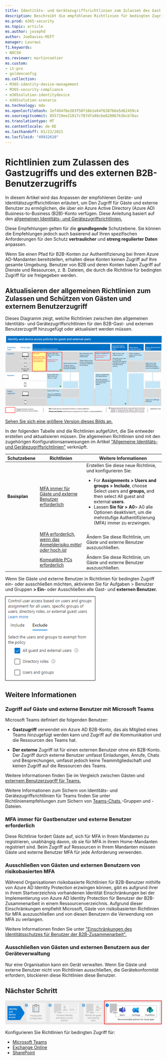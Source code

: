 ```yaml
---
title: Identitäts- und Gerätezugriffsrichtlinien zum Zulassen des Gast- und externen Benutzerzugriffs – Microsoft 365 Enterprise | Microsoft Docs
description: Beschreibt die empfohlenen Richtlinien für bedingten Zugriff und verwandte Richtlinien zum Schutz des Zugriffs von Gästen und externen Benutzern.
ms.prod: m365-security
ms.topic: article
ms.author: josephd
author: JoeDavies-MSFT
manager: Laurawi
f1.keywords:
- NOCSH
ms.reviewer: martincoetzer
ms.custom:
- it-pro
- goldenconfig
ms.collection:
- M365-identity-device-management
- M365-security-compliance
- m365solution-identitydevice
- m365solution-scenario
ms.technology: mdo
ms.openlocfilehash: 2ef494f8e383f50f16b1e64f6387b6e5d62459c4
ms.sourcegitcommit: 855719ee21017cf87dfa98cbe62806763bcb78ac
ms.translationtype: MT
ms.contentlocale: de-DE
ms.lasthandoff: 01/22/2021
ms.locfileid: "49932610"
---
```

# <a name="policies-for-allowing-guest-access-and-b2b-external-user-access"></a>Richtlinien zum Zulassen des Gastzugriffs und des externen B2B-Benutzerzugriffs

In diesem Artikel wird das Anpassen der empfohlenen Geräte- und Identitätszugriffsrichtlinien erläutert, um Den Zugriff für Gäste und externe Benutzer zu ermöglichen, die über ein Azure Active Directory (Azure AD) Business-to-Business (B2B)-Konto verfügen. Diese Anleitung basiert auf den [allgemeinen Identitäts- und Gerätezugriffsrichtlinien.](identity-access-policies.md)

Diese Empfehlungen gelten für die **grundlegende** Schutzebene. Sie können die Empfehlungen jedoch auch basierend auf Ihren spezifischen Anforderungen für den Schutz **vertraulicher** und **streng regulierter Daten** anpassen.

Wenn Sie einen Pfad für B2B-Konten zur Authentifizierung bei Ihrem Azure AD-Mandanten bereitstellen, erhalten diese Konten keinen Zugriff auf Ihre gesamte Umgebung. Benutzer von B2B und deren Konten haben Zugriff auf Dienste und Ressourcen, z. B. Dateien, die durch die Richtlinie für bedingten Zugriff für sie freigegeben werden.

## <a name="updating-the-common-policies-to-allow-and-protect-guests-and-external-user-access"></a>Aktualisieren der allgemeinen Richtlinien zum Zulassen und Schützen von Gästen und externem Benutzerzugriff

Dieses Diagramm zeigt, welche Richtlinien zwischen den allgemeinen Identitäts- und Gerätezugriffsrichtlinien für den B2B-Gast- und externen Benutzerzugriff hinzugefügt oder aktualisiert werden müssen.

[![Zusammenfassung der Richtlinienupdates zum Schutz des Gastzugriffs](../../media/microsoft-365-policies-configurations/identity-access-ruleset-guest.png)](https://github.com/MicrosoftDocs/microsoft-365-docs/raw/public/microsoft-365/media/microsoft-365-policies-configurations/identity-access-ruleset-guest.png)

[Sehen Sie sich eine größere Version dieses Bilds an.](https://github.com/MicrosoftDocs/microsoft-365-docs/raw/public/microsoft-365/media/microsoft-365-policies-configurations/identity-access-ruleset-guest.png)

In der folgenden Tabelle sind die Richtlinien aufgeführt, die Sie entweder erstellen und aktualisieren müssen. Die allgemeinen Richtlinien sind mit den zugehörigen Konfigurationsanweisungen im Artikel ["Allgemeine Identitäts- und Gerätezugriffsrichtlinien"](identity-access-policies.md) verknüpft.

|Schutzebene|Richtlinien|Weitere Informationen|
|---|---|---|
|**Basisplan**|[MFA immer für Gäste und externe Benutzer erforderlich](identity-access-policies.md#require-mfa-based-on-sign-in-risk)|Erstellen Sie diese neue Richtlinie, und konfigurieren Sie: <ul><li>For **Assignments > Users and groups > Include**, choose Select users and **groups,** and then select All guest and external **users**.</li><li>Lassen **Sie für > A0**> A0 alle Optionen deaktiviert, um die mehrstufige Authentifizierung (MFA) immer zu erzwingen.</li></ul>|
||[MFA erforderlich, wenn das Anmelderisiko *mittel oder* hoch *ist*](identity-access-policies.md#require-mfa-based-on-sign-in-risk)|Ändern Sie diese Richtlinie, um Gäste und externe Benutzer auszuschließen.|
||[Kompatible PCs erforderlich](identity-access-policies.md#require-compliant-pcs-but-not-compliant-phones-and-tablets)|Ändern Sie diese Richtlinie, um Gäste und externe Benutzer auszuschließen.|

Wenn Sie Gäste und externe Benutzer in Richtlinien für bedingten Zugriff ein- oder ausschließen möchten, aktivieren Sie für Aufgaben > Benutzer und Gruppen **> Ein-** oder Ausschließen alle Gast- und **externen Benutzer.**

![Bildschirmaufnahme von Steuerelementen für das Ausschließen von Gästen und externen Benutzern](../../media/microsoft-365-policies-configurations/identity-access-exclude-guests-ui.png)

## <a name="more-information"></a>Weitere Informationen

### <a name="guests-and-external-user-access-with-microsoft-teams"></a>Zugriff auf Gäste und externe Benutzer mit Microsoft Teams

Microsoft Teams definiert die folgenden Benutzer:

- **Gastzugriff** verwendet ein Azure AD B2B-Konto, das als Mitglied eines Teams hinzugefügt werden kann und Zugriff auf die Kommunikation und die Ressourcen des Teams hat.

- **Der externe** Zugriff ist für einen externen Benutzer ohne ein B2B-Konto. Der Zugriff durch externe Benutzer umfasst Einladungen, Anrufe, Chats und Besprechungen, umfasst jedoch keine Teammitgliedschaft und keinen Zugriff auf die Ressourcen des Teams.

Weitere Informationen finden Sie im Vergleich zwischen Gästen und [externem Benutzerzugriff für Teams.](https://docs.microsoft.com/microsoftteams/communicate-with-users-from-other-organizations#compare-external-and-guest-access)

Weitere Informationen zum Sichern von Identitäts- und Gerätezugriffsrichtlinien für Teams finden Sie unter Richtlinienempfehlungen zum Sichern von [Teams-Chats,](teams-access-policies.md)-Gruppen und -Dateien.

### <a name="require-mfa-always-for-guest-and-external-users"></a>MFA immer für Gastbenutzer und externe Benutzer erforderlich

Diese Richtlinie fordert Gäste auf, sich für MFA in Ihrem Mandanten zu registrieren, unabhängig davon, ob sie für MFA in ihrem Home-Mandanten registriert sind. Beim Zugriff auf Ressourcen in Ihrem Mandanten müssen Gäste und externe Benutzer MFA für jede Anforderung verwenden.

### <a name="excluding-guests-and-external-users-from-risk-based-mfa"></a>Ausschließen von Gästen und externen Benutzern von risikobasierten MFA

Während Organisationen risikobasierte Richtlinien für B2B-Benutzer mithilfe von Azure AD Identity Protection erzwingen können, gibt es aufgrund ihrer in ihrem Startverzeichnis vorhandenen Identität Einschränkungen bei der Implementierung von Azure AD Identity Protection für Benutzer der B2B-Zusammenarbeit in einem Ressourcenverzeichnis. Aufgrund dieser Einschränkungen empfiehlt Microsoft, Gäste von risikobasierten Richtlinien für MFA auszuschließen und von diesen Benutzern die Verwendung von MFA zu verlangen.

Weitere Informationen finden Sie unter ["Einschränkungen des Identitätsschutzes für Benutzer der B2B-Zusammenarbeit".](https://docs.microsoft.com/azure/active-directory/identity-protection/concept-identity-protection-b2b#limitations-of-identity-protection-for-b2b-collaboration-users)

### <a name="excluding-guests-and-external-users-from-device-management"></a>Ausschließen von Gästen und externen Benutzern aus der Geräteverwaltung

Nur eine Organisation kann ein Gerät verwalten. Wenn Sie Gäste und externe Benutzer nicht von Richtlinien ausschließen, die Gerätekonformität erfordern, blockieren diese Richtlinien diese Benutzer.

## <a name="next-step"></a>Nächster Schritt

![Schritt 4: Richtlinien für Microsoft 365-Cloud-Apps](../../media/microsoft-365-policies-configurations/identity-device-access-steps-next-step-4.png)

Konfigurieren Sie Richtlinien für bedingten Zugriff für:

- [Microsoft Teams](teams-access-policies.md)
- [Exchange Online](secure-email-recommended-policies.md)
- [SharePoint](sharepoint-file-access-policies.md)
